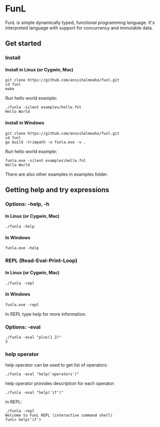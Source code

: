 # FunL
FunL is simple dynamically typed, functional programming language.
It's interpreted language with support for concurrency and immutable data.

## Get started
### Install
#### Install in Linux (or Cygwin, Mac)
    git clone https://github.com/anssihalmeaho/funl.git
    cd funl
    make

Run hello world example:

    ./funla -silent examples/hello.fnl
    Hello World

#### Install in Windows
    git clone https://github.com/anssihalmeaho/funl.git
    cd funl
    go build -trimpath -o funla.exe -v .

Run hello world example:

    funla.exe -silent examples\hello.fnl
    Hello World

There are also other examples in examples folder.

## Getting help and try expressions

### Options: -help, -h
#### In Linux  (or Cygwin, Mac)
    ./funla -help

#### In Windows
    funla.exe -help

### REPL (Read-Eval-Print-Loop)
#### In Linux  (or Cygwin, Mac)
    ./funla -repl

#### In Windows
    funla.exe -repl

In REPL type help for more information.

### Options: -eval
    ./funla -eval "plus(1 2)"
    3

### help operator

help operator can be used to get list of operators:

    ./funla -eval "help('operators')"

help operator provides description for each operator:

    ./funla -eval "help('if')"

in REPL:

    ./funla -repl
    Welcome to FunL REPL (interactive command shell)
    funl> help('if')
